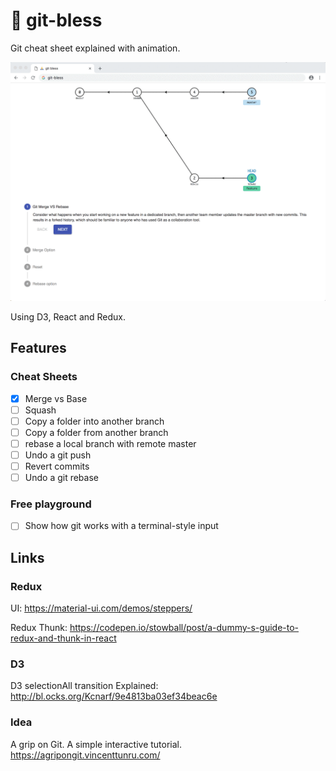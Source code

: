 # 🙏 git-bless

Git cheat sheet explained with animation.

![Screenshot](docs/wYSNQFMp5s.gif)

Using D3, React and Redux.

## Features

### Cheat Sheets

- [x] Merge vs Base
- [ ] Squash
- [ ] Copy a folder into another branch
- [ ] Copy a folder from another branch 
- [ ] rebase a local branch with remote master
- [ ] Undo a git push
- [ ] Revert commits
- [ ] Undo a git rebase

### Free playground

- [ ] Show how git works with a terminal-style input

## Links

### Redux
UI:
https://material-ui.com/demos/steppers/

Redux Thunk:
https://codepen.io/stowball/post/a-dummy-s-guide-to-redux-and-thunk-in-react


### D3
D3 selectionAll transition Explained:
http://bl.ocks.org/Kcnarf/9e4813ba03ef34beac6e


### Idea
A grip on Git. A simple interactive tutorial.
https://agripongit.vincenttunru.com/

